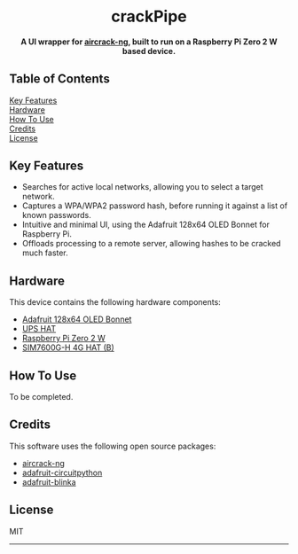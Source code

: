 <h1 align="center">
  <br>
  crackPipe
  <br>
</h1>

<h4 align="center">A UI wrapper for <a href="(https://github.com/aircrack-ng/aircrack-ng)" target="_blank">aircrack-ng</a>, built to run on a Raspberry Pi Zero 2 W based device.</h4>
  
  

## Table of Contents
  <a href="#key-features">Key Features</a>  
  <a href="#hardware">Hardware</a>  
  <a href="#how-to-use">How To Use</a>  
  <a href="#credits">Credits</a>  
  <a href="#license">License</a>  
  
  
## Key Features
  
* Searches for active local networks, allowing you to select a target network.
* Captures a WPA/WPA2 password hash, before running it against a list of known passwords.
* Intuitive and minimal UI, using the Adafruit 128x64 OLED Bonnet for Raspberry Pi.
* Offloads processing to a remote server, allowing hashes to be cracked much faster.
  
## Hardware

This device contains the following hardware components:

- [Adafruit 128x64 OLED Bonnet](https://core-electronics.com.au/adafruit-128x64-oled-bonnet-for-raspberry-pi.html)
- [UPS HAT](https://core-electronics.com.au/ups-hat-for-raspberry-pi-zero.html)
- [Raspberry Pi Zero 2 W](https://core-electronics.com.au/raspberry-pi-zero-2-w-wireless.html)
- [SIM7600G-H 4G HAT (B)](https://core-electronics.com.au/sim7600g-h-4g-hat-b-for-raspberry-pi-lte-cat-4-4g-3g-2g-support-gnss-positioning-global-band.html)

  
## How To Use
To be completed.
  
  
## Credits

This software uses the following open source packages:

- [aircrack-ng](https://github.com/aircrack-ng/aircrack-ng)
- [adafruit-circuitpython](https://github.com/adafruit/Adafruit_CircuitPython_Display_Text)
- [adafruit-blinka](https://github.com/adafruit/Adafruit_Blinka_Displayio)
  
  
## License

MIT

---
